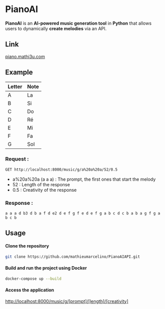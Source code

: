 # PianoAI

**PianoAI** is an **AI-powered music generation tool** in **Python** that allows users to dynamically **create melodies** via an API.

## Link

[piano.mathi3u.com](https://piano.mathi3u.com/)

## Example

| Letter | Note   |
|--------|--------|
| A      | La     |
| B      | Si     |
| C      | Do     |
| D      | Ré     |
| E      | Mi     |
| F      | Fa     |
| G      | Sol    |

### Request :
```sh
GET http://localhost:8000/music/g/a%20a%20a/52/0.5
```
- a%20a%20a (a a a) : The prompt, the first ones that start the melody
- 52 : Length of the response
- 0.5 : Creativity of the response


### Response :
```
a a a d b3 d b a f d e2 d e f g f e d e f g a b c d c b a b a g f g a b c b
```

## Usage
#### Clone the repository
   ```sh
   git clone https://github.com/mathieumarcelino/PianoAIAPI.git
   ```

#### Build and run the project using Docker
   ```sh
   docker-compose up --build
   ```

#### Access the application
   [http://localhost:8000/music/g/[prompt]/[length]/[creativity]](http://localhost:8000/music/g/a%20a%20a/100/0.5)